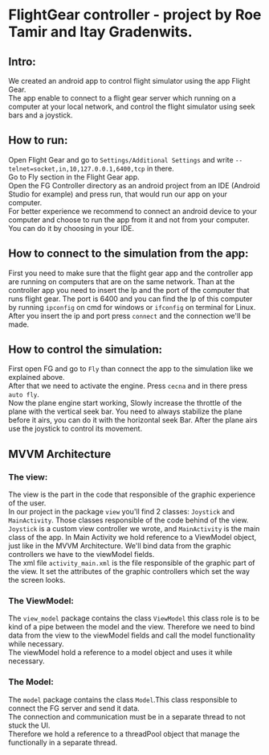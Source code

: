 # FlightGear controller - project by Roe Tamir and Itay Gradenwits.

## Intro:
We created an android app to control flight simulator using the app Flight Gear.  
The app enable to connect to a flight gear server which running on a computer at your local network, and control the flight simulator using seek bars and a joystick. 

## How to run:
Open Flight Gear and go to ``` Settings/Additional Settings ``` and write ```--telnet=socket,in,10,127.0.0.1,6400,tcp``` in there.  
Go to Fly section in the Flight Gear app.  
Open the FG Controller directory as an android project from an IDE (Android Studio for example) and press run, that would run our app on your computer.  
For better experience we recommend to connect an android device to your computer and choose to run the app from it and not from your computer. 
You can do it by choosing in your IDE.  

## How to connect to the simulation from the app:
First you need to make sure that the flight gear app and the controller app are running on computers that are on the same network.
Than at the controller app you need to insert the Ip and the port of the computer that runs flight gear. The port is 6400 and
you can find the Ip of this computer by running ```ipconfig``` on cmd for windows or ```ifconfig``` on terminal for Linux.
After you insert the ip and port press ```connect``` and the connection we'll be made.

## How to control the simulation:
First open FG and go to ```Fly``` than connect the app to the simulation like we explained above.   
After that we need to activate the engine. Press ```cecna``` and in there press ```auto fly```.   
Now the plane engine start working, Slowly increase the throttle of the plane with the vertical seek bar. You need to always stabilize the plane before it airs, you can do it with the horizontal seek Bar.
After the plane airs use the joystick to control its movement.

## MVVM Architecture

### The view:
The view is the part in the code that responsible of the graphic experience of the user.   
In our project in the package ```view``` you'll find 2 classes: ```Joystick``` and ```MainActivity```.
Those classes responsible of the code behind of the view.   
```Joystick``` is a custom view controller we wrote, and ```MainActivity``` is the main class of the app.
In Main Activity we hold reference to a ViewModel object, just like in the MVVM Architecture. We'll bind data from the graphic controllers we have to the viewModel fields.      
The xml file ```activity_main.xml``` is the file responsible of the graphic part of the view. It set the attributes of the graphic controllers which set the way the screen looks.

### The ViewModel:
The ```view_model``` package contains the class ```ViewModel``` this class role is to be kind of a pipe between the model and the view. Therefore we need to bind data from the view to the viewModel fields and call the model functionality while necessary.    
The viewModel hold a reference to a model object and uses it while necessary.

### The Model:
The  ```model``` package contains the class ```Model```.This class responsible to connect the FG server and send it data.   
The connection and communication must be in a separate thread to not stuck the UI.   
Therefore we hold a reference to a threadPool object that manage the functionally in a separate thread.
